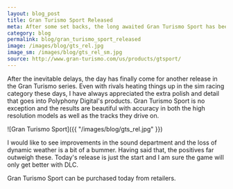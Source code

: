 ```yaml
---
layout: blog_post
title: Gran Turismo Sport Released
meta: After some set backs, the long awaited Gran Turismo Sport has been released. Car enthusiasts should enjoy it.
category: blog
permalink: blog/gran_turismo_sport_released
image: /images/blog/gts_rel.jpg
image_sm: /images/blog/gts_rel_sm.jpg
source: http://www.gran-turismo.com/us/products/gtsport/
---
```


After the inevitable delays, the day has finally come for another release in the Gran Turismo series. Even with rivals heating things up in the sim racing category these days, I have always appreciated the extra polish and detail that goes into Polyphony Digital's products. Gran Turismo Sport is no exception and the results are beautiful with accuracy in both the high resolution models as well as the tracks they drive on.

![Gran Turismo Sport]({{ "/images/blog/gts_rel.jpg" }})

I would like to see improvements in the sound department and the loss of dynamic weather is a bit of a bummer. Having said that, the positives far outweigh these. Today's release is just the start and I am sure the game will only get better with DLC.

Gran Turismo Sport can be purchased today from retailers.
